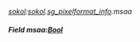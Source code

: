 _[sokol](../../modules/sokol/sokol-module.md):[sokol](../../modules/sokol/sokol-module.md).[sg\_pixelformat\_info](../../modules/sokol/sokol-sg_pixelformat_info.md).msaa_
##### Field msaa:[Bool](../../modules/wonkey/wonkey-types-bool.md)
